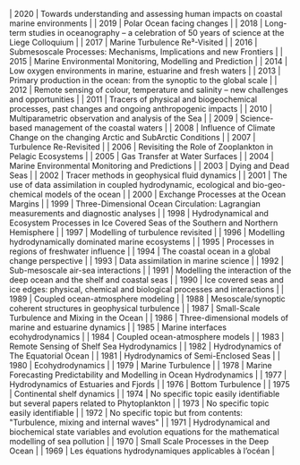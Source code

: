 | 2020 | Towards understanding and assessing human impacts on coastal marine environments |
| 2019 | Polar Ocean facing changes |
| 2018 | Long-term studies in oceanography – a celebration of 50 years of science at the Liege Colloquium  |
| 2017 | Marine Turbulence Re³-Visited |
| 2016 | Submesoscale Processes: Mechanisms, Implications and new Frontiers |
| 2015 | Marine Environmental Monitoring, Modelling and Prediction |
| 2014 | Low oxygen environments in marine, estuarine and fresh waters |
| 2013 | Primary production in the ocean: from the synoptic to the global scale |
| 2012 | Remote sensing of colour, temperature and salinity – new challenges and opportunities |
| 2011 | Tracers of physical and biogeochemical processes, past changes and ongoing anthropogenic impacts |
| 2010 | Multiparametric observation and analysis of the Sea |
| 2009 | Science-based management of the coastal waters |
| 2008 | Influence of Climate Change on the changing Arctic and SubArctic Conditions |
| 2007 | Turbulence Re-Revisited |
| 2006 | Revisiting the Role of Zooplankton in Pelagic Ecosystems |
| 2005 | Gas Transfer at Water Surfaces |
| 2004 | Marine Environmental Monitoring and Predictions |
| 2003 | Dying and Dead Seas |
| 2002 | Tracer methods in geophysical fluid dynamics |
| 2001 | The use of data assimilation in coupled hydrodynamic, ecological and bio-geo-chemical models of the ocean |
| 2000 | Exchange Processes at the Ocean Margins |
| 1999 | Three-Dimensional Ocean Circulation: Lagrangian measurements and diagnostic analyses |
| 1998 | Hydrodynamical and Ecosystem Processes in Ice Covered Seas of the Southern and Northern Hemisphere |
| 1997 | Modelling of turbulence revisited |
| 1996 | Modelling hydrodynamically dominated marine ecosystems |
| 1995 | Processes in regions of freshwater influence |
| 1994 | The coastal ocean in a global change perspective |
| 1993 | Data assimilation in marine science |
| 1992 | Sub-mesoscale air-sea interactions |
| 1991 | Modelling the interaction of the deep ocean and the shelf and coastal seas |
| 1990 | Ice covered seas and ice edges: physical, chemical and biological processes and interactions |
| 1989 | Coupled ocean-atmosphere modeling |
| 1988 | Mesoscale/synoptic coherent structures in geophysical turbulence |
| 1987 | Small-Scale Turbulence and Mixing in the Ocean |
| 1986 | Three-dimensional models of marine and estuarine dynamics |
| 1985 | Marine interfaces ecohydrodynamics |
| 1984 | Coupled ocean-atmosphere models |
| 1983 | Remote Sensing of Shelf Sea Hydrodynamics |
| 1982 | Hydrodynamics of The Equatorial Ocean |
| 1981 | Hydrodynamics of Semi-Enclosed Seas |
| 1980 | Ecohydrodynamics |
| 1979 | Marine Turbulence |
| 1978 | Marine Forecasting Predictability and Modelling in Ocean Hydrodynamics |
| 1977 | Hydrodynamics of Estuaries and Fjords |
| 1976 | Bottom Turbulence |
| 1975 | Continental shelf dynamics |
| 1974 | No specific topic easily identifiable but several papers related to Phytoplankton |
| 1973 | No specific topic easily identifiable |
| 1972 | No specific topic but from contents: "Turbulence, mixing and internal waves" |
| 1971 | Hydrodynamical and biochemical state variables and evolution equations for the mathematical modelling of sea pollution |
| 1970 | Small Scale Processes in the Deep Ocean |
| 1969 | Les équations hydrodynamiques applicables à l’océan |
